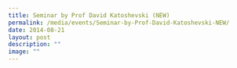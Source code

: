 ```yaml
---
title: Seminar by Prof David Katoshevski (NEW)
permalink: /media/events/Seminar-by-Prof-David-Katoshevski-NEW/
date: 2014-08-21
layout: post
description: ""
image: ""
---
```


